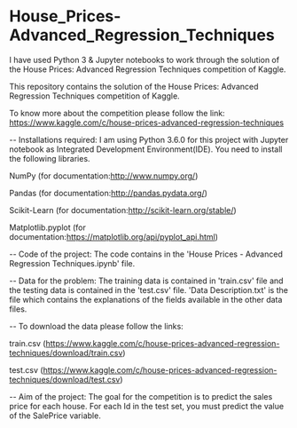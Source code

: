 # House_Prices-Advanced_Regression_Techniques
I have used Python 3 &amp; Jupyter notebooks to work through the solution of the House Prices: Advanced Regression Techniques competition of Kaggle.

This repository contains the solution of the House Prices: Advanced Regression Techniques competition of Kaggle.

To know more about the competition please follow the link: https://www.kaggle.com/c/house-prices-advanced-regression-techniques

-- Installations required: I am using Python 3.6.0 for this project with Jupyter notebook as Integrated Development Environment(IDE). You need to install the following libraries.

NumPy (for documentation:http://www.numpy.org/)

Pandas (for documentation:http://pandas.pydata.org/)

Scikit-Learn (for documentation:http://scikit-learn.org/stable/)

Matplotlib.pyplot (for documentation:https://matplotlib.org/api/pyplot_api.html)

-- Code of the project: The code contains in the 'House Prices - Advanced Regression Techniques.ipynb' file.

-- Data for the problem: The training data is contained in 'train.csv' file and the testing data is contained in the 'test.csv' file. 'Data Description.txt' is the file which contains the explanations of the fields available in the other data files.

-- To download the data please follow the links:

train.csv (https://www.kaggle.com/c/house-prices-advanced-regression-techniques/download/train.csv)

test.csv (https://www.kaggle.com/c/house-prices-advanced-regression-techniques/download/test.csv)

-- Aim of the project: The goal for the competition is to predict the sales price for each house. For each Id in the test set, you must predict the value of the SalePrice variable.
